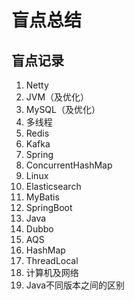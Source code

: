 # 盲点总结

## 盲点记录
1. Netty
2. JVM（及优化）
3. MySQL（及优化）
4. 多线程
5. Redis
6. Kafka
7. Spring
8. ConcurrentHashMap
9. Linux
10. Elasticsearch
11. MyBatis
12. SpringBoot
13. Java
14. Dubbo
15. AQS
16. HashMap
17. ThreadLocal
18. 计算机及网络
19. Java不同版本之间的区别

 



